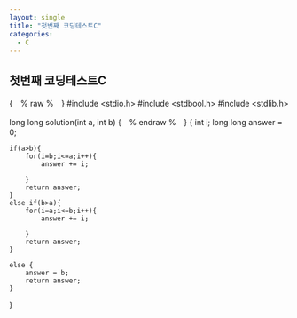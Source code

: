 ```yaml
---
layout: single
title: "첫번째 코딩테스트C"
categories:
  - C
---
```


## 첫번째 코딩테스트C
{　% raw %　}
#include \<stdio.h>
#include \<stdbool.h>
#include \<stdlib.h>

long long solution(int a, int b)
{　% endraw %　} 
{
    int i;
    long long answer = 0;

    if(a>b){
        for(i=b;i<=a;i++){
            answer += i;

        }
        return answer;
    }
    else if(b>a){
        for(i=a;i<=b;i++){
            answer += i;

        }
        return answer;
    }

    else {
        answer = b;
        return answer;
    }
}

